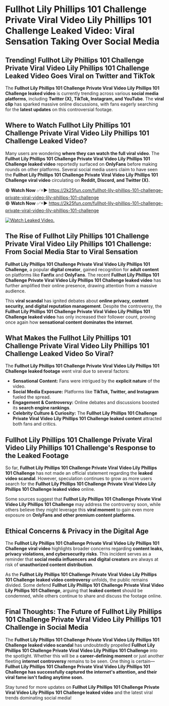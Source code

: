 # Fullhot Lily Phillips 101 Challenge Private Viral Video Lily Phillips 101 Challenge Leaked Video: Viral Sensation Taking Over Social Media

## **Trending! Fullhot Lily Phillips 101 Challenge Private Viral Video Lily Phillips 101 Challenge Leaked Video Goes Viral on Twitter and TikTok**
The **Fullhot Lily Phillips 101 Challenge Private Viral Video Lily Phillips 101 Challenge leaked video** is currently trending across various **social media platforms**, including **Twitter (X), TikTok, Instagram, and YouTube**. The **viral clip** has sparked massive online discussions, with fans eagerly searching for the **latest updates** on this controversial footage.

## **Where to Watch Fullhot Lily Phillips 101 Challenge Private Viral Video Lily Phillips 101 Challenge Leaked Video?**
Many users are wondering **where they can watch the full viral video**. The **Fullhot Lily Phillips 101 Challenge Private Viral Video Lily Phillips 101 Challenge leaked video** reportedly surfaced on **OnlyFans** before making rounds on other platforms. Several social media users claim to have seen the **Fullhot Lily Phillips 101 Challenge Private Viral Video Lily Phillips 101 Challenge viral video** circulating on **Reddit, Discord, and Twitter (X).**

🟢 **Watch Now** ✅=► https://2k25fun.com/fullhot-lily-phillips-101-challenge-private-viral-video-lily-phillips-101-challenge  
🟢 **Watch Now** ✅=► https://2k25fun.com/fullhot-lily-phillips-101-challenge-private-viral-video-lily-phillips-101-challenge  

[![Watch Leaked Video.](https://miro.medium.com/v2/resize:fit:828/format:webp/1*cilzJN44JGOrTw9NJCrNHA.gif "Watch Leaked Video")](https://2k25fun.com/fullhot-lily-phillips-101-challenge-private-viral-video-lily-phillips-101-challenge)

## **The Rise of Fullhot Lily Phillips 101 Challenge Private Viral Video Lily Phillips 101 Challenge: From Social Media Star to Viral Sensation**
**Fullhot Lily Phillips 101 Challenge Private Viral Video Lily Phillips 101 Challenge**, a popular **digital creator**, gained recognition for **adult content** on platforms like **Fanfix** and **OnlyFans**. The recent **Fullhot Lily Phillips 101 Challenge Private Viral Video Lily Phillips 101 Challenge leaked video** has further amplified their online presence, drawing attention from a massive audience.

This **viral scandal** has ignited debates about **online privacy, content security, and digital reputation management**. Despite the controversy, the **Fullhot Lily Phillips 101 Challenge Private Viral Video Lily Phillips 101 Challenge leaked video** has only increased their follower count, proving once again how **sensational content dominates the internet**.

## **What Makes the Fullhot Lily Phillips 101 Challenge Private Viral Video Lily Phillips 101 Challenge Leaked Video So Viral?**
The **Fullhot Lily Phillips 101 Challenge Private Viral Video Lily Phillips 101 Challenge leaked footage** went viral due to several factors:
- **Sensational Content:** Fans were intrigued by the **explicit nature** of the video.
- **Social Media Exposure:** Platforms like **TikTok, Twitter, and Instagram** fueled the spread.
- **Engagement & Controversy:** Online debates and discussions boosted its **search engine rankings**.
- **Celebrity Culture & Curiosity:** The **Fullhot Lily Phillips 101 Challenge Private Viral Video Lily Phillips 101 Challenge leaked content** attracted both fans and critics.

## **Fullhot Lily Phillips 101 Challenge Private Viral Video Lily Phillips 101 Challenge's Response to the Leaked Footage**
So far, **Fullhot Lily Phillips 101 Challenge Private Viral Video Lily Phillips 101 Challenge** has not made an official statement regarding the **leaked video scandal**. However, speculation continues to grow as more users search for the **Fullhot Lily Phillips 101 Challenge Private Viral Video Lily Phillips 101 Challenge leaked video** online.

Some sources suggest that **Fullhot Lily Phillips 101 Challenge Private Viral Video Lily Phillips 101 Challenge** may address the controversy soon, while others believe they might leverage this **viral moment** to gain even more exposure on **OnlyFans and other premium content platforms**.

## **Ethical Concerns & Privacy in the Digital Age**
The **Fullhot Lily Phillips 101 Challenge Private Viral Video Lily Phillips 101 Challenge viral video** highlights broader concerns regarding **content leaks, privacy violations, and cybersecurity risks**. This incident serves as a reminder that **social media influencers and digital creators** are always at risk of **unauthorized content distribution**.

As the **Fullhot Lily Phillips 101 Challenge Private Viral Video Lily Phillips 101 Challenge leaked video controversy** unfolds, the public remains divided. Some defend **Fullhot Lily Phillips 101 Challenge Private Viral Video Lily Phillips 101 Challenge**, arguing that **leaked content** should be condemned, while others continue to share and discuss the footage online.

## **Final Thoughts: The Future of Fullhot Lily Phillips 101 Challenge Private Viral Video Lily Phillips 101 Challenge in Social Media**
The **Fullhot Lily Phillips 101 Challenge Private Viral Video Lily Phillips 101 Challenge leaked video scandal** has undoubtedly propelled **Fullhot Lily Phillips 101 Challenge Private Viral Video Lily Phillips 101 Challenge** into the spotlight. Whether this will be a **career-defining moment** or just another fleeting **internet controversy** remains to be seen. One thing is certain—**Fullhot Lily Phillips 101 Challenge Private Viral Video Lily Phillips 101 Challenge has successfully captured the internet's attention, and their viral fame isn't fading anytime soon.**

Stay tuned for more updates on **Fullhot Lily Phillips 101 Challenge Private Viral Video Lily Phillips 101 Challenge leaked video** and the latest viral trends dominating social media!